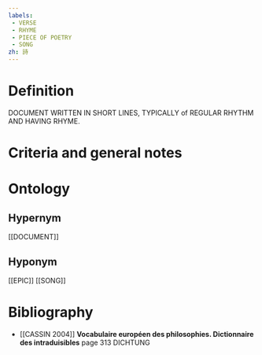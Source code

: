 ```yaml
---
labels: 
 - VERSE
 - RHYME
 - PIECE OF POETRY
 - SONG
zh: 詩
---
```


# Definition
DOCUMENT WRITTEN IN SHORT LINES, TYPICALLY of REGULAR RHYTHM AND HAVING RHYME.
# Criteria and general notes
# Ontology

## Hypernym
[[DOCUMENT]]
## Hyponym
[[EPIC]]
[[SONG]]
# Bibliography
- [[CASSIN 2004]]
**Vocabulaire européen des philosophies. Dictionnaire des intraduisibles** page 313
DICHTUNG
